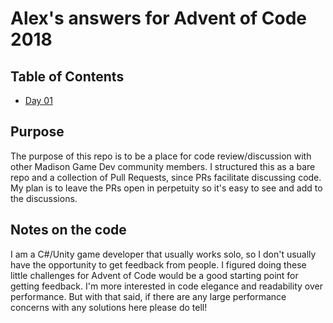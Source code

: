 # Alex's answers for Advent of Code 2018

## Table of Contents
+ [Day 01](https://github.com/MadisonGameDev/alarioza-advent-of-code/pull/1)

## Purpose
The purpose of this repo is to be a place for code review/discussion with other Madison Game Dev community members. I structured this as a bare repo and a collection of Pull Requests, since PRs facilitate discussing code. My plan is to leave the PRs open in perpetuity so it's easy to see and add to the discussions.

## Notes on the code
I am a C#/Unity game developer that usually works solo, so I don't usually have the opportunity to get feedback from people. I figured doing these little challenges for Advent of Code would be a good starting point for getting feedback. I'm more interested in code elegance and readability over performance. But with that said, if there are any large performance concerns with any solutions here please do tell!


